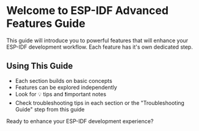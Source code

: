 # Welcome to ESP-IDF Advanced Features Guide

This guide will introduce you to powerful features that will enhance your ESP-IDF development workflow. Each feature has it's own dedicated step.

## Using This Guide
- Each section builds on basic concepts
- Features can be explored independently
- Look for 💡 tips and ❗important notes
- Check troubleshooting tips in each section or the "Troubleshooting Guide" step from this guide


Ready to enhance your ESP-IDF development experience?